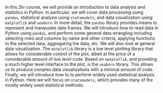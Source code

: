 In this 2hr course, we will provide an introduction to data analysis and statistics in Python. 
In particular, we will cover data processing using `pandas`, statistical analysis using `statsmodels`, and data visualization using `matplotlib` and `seaborn`.
In more detail, the `pandas` library provides means to represent and manipulate data frames.
We will introduce how to read data in Python using `pandas`, and perform some general data wrangling including selecting rows and columns by name and other criteria, applying functions to the selected data, aggregating the data, etc. 
We will also look at general data visualization. 
The `matplotlib` library is a low level plotting library that allows for considerable control of the plot, albeit at the price of a considerable amount of low level code. 
Based on `matplotlib`, and providing a much higher level interface to the plot, is the `seaborn` library. 
This allows us to produce complex data visualizations with a minimal amount of code. 
Finally, we will introduce how to to perform widely used statistical analysis in Python. Here we will
focus on `statsmodels`, which provides many of the mostly widely used statistical methods.
